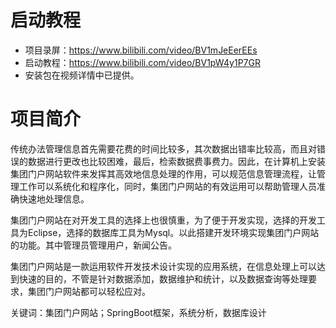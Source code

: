 # 启动教程

- 项目录屏：https://www.bilibili.com/video/BV1mJeEerEEs
- 启动教程：https://www.bilibili.com/video/BV1pW4y1P7GR
- 安装包在视频详情中已提供。

# 项目简介
传统办法管理信息首先需要花费的时间比较多，其次数据出错率比较高，而且对错误的数据进行更改也比较困难，最后，检索数据费事费力。因此，在计算机上安装集团门户网站软件来发挥其高效地信息处理的作用，可以规范信息管理流程，让管理工作可以系统化和程序化，同时，集团门户网站的有效运用可以帮助管理人员准确快速地处理信息。

集团门户网站在对开发工具的选择上也很慎重，为了便于开发实现，选择的开发工具为Eclipse，选择的数据库工具为Mysql。以此搭建开发环境实现集团门户网站的功能。其中管理员管理用户，新闻公告。

集团门户网站是一款运用软件开发技术设计实现的应用系统，在信息处理上可以达到快速的目的，不管是针对数据添加，数据维护和统计，以及数据查询等处理要求，集团门户网站都可以轻松应对。

关键词：集团门户网站；SpringBoot框架，系统分析，数据库设计

